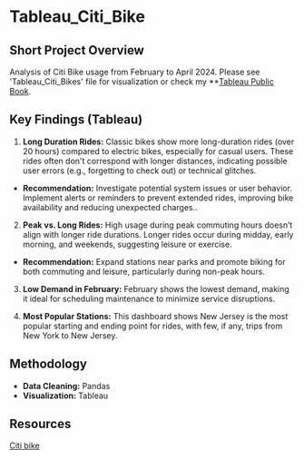 # Tableau_Citi_Bike

## Short Project Overview
Analysis of Citi Bike usage from February to April 2024.
Please see 'Tableau_Citi_Bikes' file for visualization or check my **[Tableau Public Book](https://public.tableau.com/app/profile/sabrina.linden/viz/Book4_17254336170670/MainStory?publish=yes).

## Key Findings (Tableau)

1. **Long Duration Rides:** Classic bikes show more long-duration rides (over 20 hours) compared to electric bikes, especially for casual users. These rides often don't correspond with longer distances, indicating possible user errors (e.g., forgetting to check out) or technical glitches.

* **Recommendation:** Investigate potential system issues or user behavior. Implement alerts or reminders to prevent extended rides, improving bike availability and reducing unexpected charges..

2. **Peak vs. Long Rides:** High usage during peak commuting hours doesn’t align with longer ride durations. Longer rides occur during midday, early morning, and weekends, suggesting leisure or exercise.
* **Recommendation:**  Expand stations near parks and promote biking for both commuting and leisure, particularly during non-peak hours.


3. **Low Demand in February:** February shows the lowest demand, making it ideal for scheduling maintenance to minimize service disruptions.

4. **Most Popular Stations:** This dashboard shows New Jersey is the most popular starting and ending point for rides, with few, if any, trips from New York to New Jersey.


## Methodology
* **Data Cleaning:** Pandas
* **Visualization:** Tableau

## Resources
[Citi bike](https://citibikenyc.com/system-data)